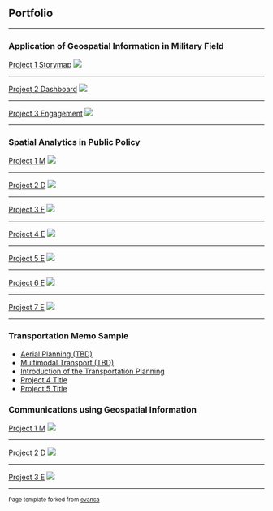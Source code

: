 ## Portfolio

---

### Application of Geospatial Information in Military Field

[Project 1 Storymap](/sample_page)
<img src="images/dummy_thumbnail.jpg?raw=true"/>

---
[Project 2 Dashboard](/pdf/sample_presentation.pdf)
<img src="images/dummy_thumbnail.jpg?raw=true"/>

---
[Project 3 Engagement](http://example.com/)
<img src="images/dummy_thumbnail.jpg?raw=true"/>

---


### Spatial Analytics in Public Policy

[Project 1 M](/sample_page)
<img src="images/dummy_thumbnail.jpg?raw=true"/>

---
[Project 2 D](/pdf/sample_presentation.pdf)
<img src="images/dummy_thumbnail.jpg?raw=true"/>

---
[Project 3 E](http://example.com/)
<img src="images/dummy_thumbnail.jpg?raw=true"/>

---
[Project 4 E](http://example.com/)
<img src="images/dummy_thumbnail.jpg?raw=true"/>

---
[Project 5 E](http://example.com/)
<img src="images/dummy_thumbnail.jpg?raw=true"/>

---
[Project 6 E](http://example.com/)
<img src="images/dummy_thumbnail.jpg?raw=true"/>

---
[Project 7 E](http://example.com/)
<img src="images/dummy_thumbnail.jpg?raw=true"/>

---

### Transportation Memo Sample

- [Aerial Planning (TBD)](http://example.com/)
- [Multimodal Transport (TBD)](http://example.com/)
- [Introduction of the Transportation Planning](http://example.com/)
- [Project 4 Title](http://example.com/)
- [Project 5 Title](http://example.com/)

### Communications using Geospatial Information

[Project 1 M](/sample_page)
<img src="images/dummy_thumbnail.jpg?raw=true"/>

---
[Project 2 D](/pdf/sample_presentation.pdf)
<img src="images/dummy_thumbnail.jpg?raw=true"/>

---
[Project 3 E](http://example.com/)
<img src="images/dummy_thumbnail.jpg?raw=true"/>

---
<p style="font-size:11px">Page template forked from <a href="https://github.com/evanca/quick-portfolio">evanca</a></p>
<!-- Remove above link if you don't want to attibute -->
